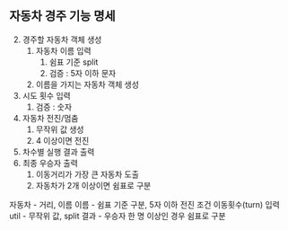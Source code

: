 ## 자동차 경주 기능 명세
2. 경주할 자동차 객체 생성
   1. 자동차 이름 입력
      1. 쉼표 기준 split
      2. 검증 : 5자 이하 문자
   2. 이름을 가지는 자동차 객체 생성
3. 시도 횟수 입력
   1. 검증 : 숫자 
4. 자동차 전진/멈춤
   1. 무작위 값 생성
   2. 4 이상이면 전진
5. 차수별 실행 결과 출력
6. 최종 우승자 출력
   1. 이동거리가 가장 큰 자동차 도출
   2. 자동차가 2개 이상이면 쉼표로 구분

자동차 - 거리, 이름
    이름 - 쉼표 기준 구분, 5자 이하
    전진 조건
이동횟수(turn) 입력
util - 무작위 값, split
결과 - 우승자 한 명 이상인 경우 쉼표로 구분